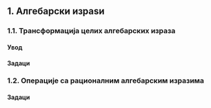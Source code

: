 ## 1. Алгебарски израѕи

### 1.1. **Трансформација целих алгебарских израза**

#### Увод

#### Задаци

### 1.2. **Операције са рационалним алгебарским изразима**

#### Задаци